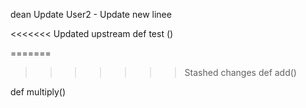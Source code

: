 dean Update
User2 - Update
new linee

<<<<<<< Updated upstream
def test ()

=======
>>>>>>> Stashed changes
def add()

def multiply()
